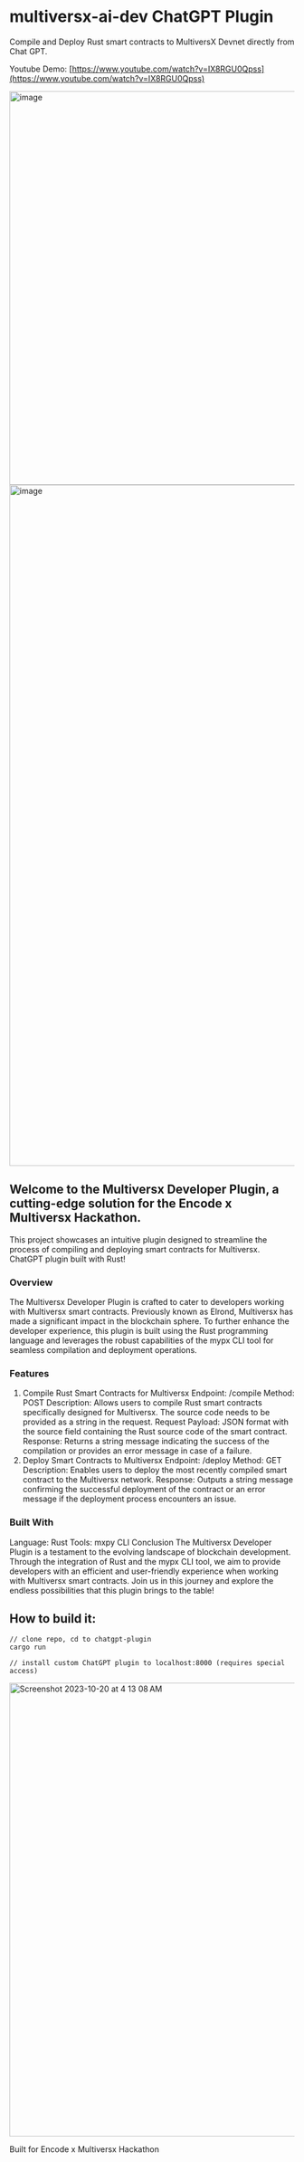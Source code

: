 # multiversx-ai-dev ChatGPT Plugin

Compile and Deploy Rust smart contracts to MultiversX Devnet directly from Chat GPT.

Youtube Demo: [https://www.youtube.com/watch?v=IX8RGU0Qpss](https://www.youtube.com/watch?v=IX8RGU0Qpss)

<img width="696" alt="image" src="https://github.com/Markeljan/multiversx-ai-dev/assets/12901349/80c617df-ef70-425f-87b5-49757b68ab1a">

<img width="1204" alt="image" src="https://github.com/Markeljan/multiversx-ai-dev/assets/12901349/39bd6012-ce82-41f0-b7b4-dc71dac272a2">

## Welcome to the Multiversx Developer Plugin, a cutting-edge solution for the Encode x Multiversx Hackathon. 

This project showcases an intuitive plugin designed to streamline the process of compiling and deploying smart contracts for Multiversx.  ChatGPT plugin built with Rust!

### Overview

The Multiversx Developer Plugin is crafted to cater to developers working with Multiversx smart contracts. Previously known as Elrond, Multiversx has made a significant impact in the blockchain sphere. To further enhance the developer experience, this plugin is built using the Rust programming language and leverages the robust capabilities of the mypx CLI tool for seamless compilation and deployment operations.

### Features

1. Compile Rust Smart Contracts for Multiversx
Endpoint: /compile
Method: POST
Description: Allows users to compile Rust smart contracts specifically designed for Multiversx. The source code needs to be provided as a string in the request.
Request Payload: JSON format with the source field containing the Rust source code of the smart contract.
Response: Returns a string message indicating the success of the compilation or provides an error message in case of a failure.
2. Deploy Smart Contracts to Multiversx
Endpoint: /deploy
Method: GET
Description: Enables users to deploy the most recently compiled smart contract to the Multiversx network.
Response: Outputs a string message confirming the successful deployment of the contract or an error message if the deployment process encounters an issue.

### Built With
Language: Rust
Tools: mxpy CLI
Conclusion
The Multiversx Developer Plugin is a testament to the evolving landscape of blockchain development. Through the integration of Rust and the mypx CLI tool, we aim to provide developers with an efficient and user-friendly experience when working with Multiversx smart contracts. Join us in this journey and explore the endless possibilities that this plugin brings to the table!

## How to build it:
```
// clone repo, cd to chatgpt-plugin
cargo run

// install custom ChatGPT plugin to localhost:8000 (requires special access)

```
<img width="802" alt="Screenshot 2023-10-20 at 4 13 08 AM" src="https://github.com/Markeljan/multiversx-ai-dev/assets/12901349/2cfa88c7-05c4-4136-9c51-1f78ffee1e2d">

Built for Encode x Multiversx Hackathon



